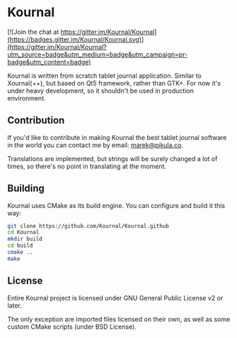 # Kournal

[![Join the chat at https://gitter.im/Kournal/Kournal](https://badges.gitter.im/Kournal/Kournal.svg)](https://gitter.im/Kournal/Kournal?utm_source=badge&utm_medium=badge&utm_campaign=pr-badge&utm_content=badge)

Kournal is written from scratch tablet journal application. Similar to Xournal(++), but based on Qt5 framework,
rather than GTK+. For now it's under heavy development, so it shouldn't be used in production environment.

## Contribution

If you'd like to contribute in making Kournal the best tablet journal software in the world you can contact
me by email: marek@pikula.co.

Translations are implemented, but strings will be surely changed a lot of times, so there's no point in
translating at the moment.

## Building

Kournal uses CMake as its build engine. You can configure and build it this way:

```bash
git clone https://github.com/Kournal/Kournal.github
cd Kournal
mkdir build
cd build
cmake ..
make
```

## License

Entire Kournal project is licensed under GNU General Public License v2 or later.

The only exception are imported files licensed on their own, as well as some custom CMake scripts (under BSD
License).
